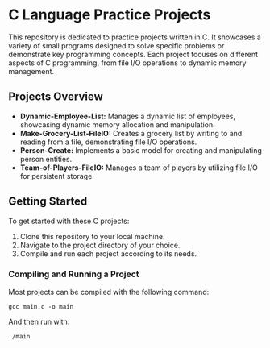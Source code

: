 # C Language Practice Projects

This repository is dedicated to practice projects written in C. It showcases a variety of small programs designed to solve specific problems or demonstrate key programming concepts. Each project focuses on different aspects of C programming, from file I/O operations to dynamic memory management.

## Projects Overview

- **Dynamic-Employee-List:** Manages a dynamic list of employees, showcasing dynamic memory allocation and manipulation.
- **Make-Grocery-List-FileIO:** Creates a grocery list by writing to and reading from a file, demonstrating file I/O operations.
- **Person-Create:** Implements a basic model for creating and manipulating person entities.
- **Team-of-Players-FileIO:** Manages a team of players by utilizing file I/O for persistent storage.

## Getting Started

To get started with these C projects:

1. Clone this repository to your local machine.
2. Navigate to the project directory of your choice.
3. Compile and run each project according to its needs.

### Compiling and Running a Project

Most projects can be compiled with the following command:

```
gcc main.c -o main
```

And then run with:

```
./main
```
